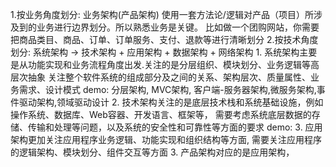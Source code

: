 1.按业务角度划分: 业务架构(产品架构)
    使用一套方法论/逻辑对产品（项目）所涉及到的业务进行边界划分。所以熟悉业务是关键。
    比如做一个团购网站，你需要把商品类目、商品、订单、订单服务、支付、退款等进行清晰划分
2.按技术角度划分: 系统架构 -> 技术架构 + 应用架构 + 数据架构 + 网络架构
    1. 系统架构主要是从功能实现和业务流程角度出发.关注的是分层组织、模块划分、业务逻辑等高层次抽象
         关注整个软件系统的组成部分及之间的关系、架构层次、质量属性、业务需求、设计模式
         demo: 分层架构, MVC架构, 客户端-服务器架构,微服务架构,事件驱动架构,领域驱动设计
    2. 技术架构关注的是底层技术栈和系统基础设施，例如操作系统、数据库、Web容器、开发语言、框架等，
         需要考虑系统底层数据的存储、传输和处理等问题，以及系统的安全性和可靠性等方面的要求
         demo:
    3. 应用架构更加关注应用程序业务逻辑、功能实现和组织结构等方面,
         需要关注应用程序的逻辑架构、模块划分、组件交互等方面
3. 产品架构对应的是应用架构，

